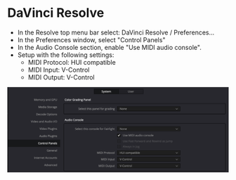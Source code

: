 # DaVinci Resolve

* In the Resolve top menu bar select: DaVinci Resolve / Preferences...
* In the Preferences window, select "Control Panels"
* In the Audio Console section, enable "Use MIDI audio console".
* Setup with the following settings:
    * MIDI Protocol: HUI compatible
    * MIDI Input: V-Control
    * MIDI Output: V-Control

![DaVinci Resolve](./images/resolve.png "DaVinci Resolve")
